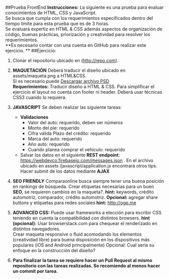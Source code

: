 ##Prueba FrontEnd
**Instrucciones:** La siguiente es una prueba para evaluar conocimientos de HTML, CSS y JavaScript.   
Se busca que cumpla con los requerimientos especificados dentro del tiempo límite para esta prueba que es de 3 horas.  
Se evaluará expertiz en HTML & CSS además aspectos de organización de código, buenas prácticas, priorización y creatividad para resolver los requerimientos.  
**Es necesario contar con una cuenta en GitHub para realizar este ejercicio.
**
##Ejercicio:
1. Clonar el repositorio ubicado en (http://repo.com).
1. **MAQUETACIÓN** Deberá traducir el diseño ubicado en assets/maqueta.png a HTML&CSS.  
Si es necesario puede [Descargar archivo PSD](https://dl.dropboxusercontent.com/u/33123404/test-front.psd)   
**Requerimientos:** Traducir diseño a HTML & CSS. Para simplificar el ejercicio el layout no cuenta con footer ni header. Deberá usar técnicas CSS3 cuando lo requiera.  
 
1. **JAVASCRIPT** Se deben realizar las siguiente tareas:
	*  **Validaciones**
		*  Valor del auto: requerido, deben ser números
		*  Monto del pie:   requerido
		*  Cifra válida Plazo del crédito: requerido 
		*  Marca del auto: requerido
		*  Año auto: requerido
		*  Cuando planea comprar el vehículo: requerido
	* Salvar los datos en el siguiente **REST endpoint**: https://webdevco.firebaseio.com/messages.json . En el archivo ubicado en assets /javascript/application.js encontrará otros tips. 
Hacer submit de los datos mediante **AJAX** 
1. **SEO FRIENDLY** Comparaonline busca siempre tener una buena posición en rankings de búsqueda. Crear etiquetas necesarias para un buen **SEO**, se requieren cambios en la maqueta?. **hint:** keywords, crédito automotríz, comparador, crédito automotriz. **Opcional:** agregar share buttons y etiquetas para redes sociales **hint:** http://ogp.me

1. **ADVANCED CSS:** Puede usar frameworks a elección para escribir CSS teniendo en cuenta la compatibilidad con distintos browsers. **hint (opcional):** Usar browserstack.com para chequear el renderizado en distintos navegadores.   
Crear maqueta responsive o fluid acomodando los elementos (creatividad libre) para buena disposición en los dispositivos más populares (iOS and Android principalmente)
Opcional: Cual sería su enfoque en la construcción del diseño?

1. **Para finalizar la tarea se requiere hacer un Pull Request al mismo repositorio con las tareas realizadas. Se recomiendo al menos hacer un commit por tarea.**
